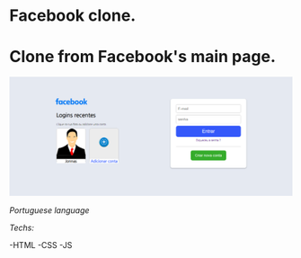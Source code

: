 # Facebook clone.

# Clone from Facebook's main page. 
<img src="images/facebookmain.PNG">

*Portuguese language*

*Techs:*

-HTML
-CSS
-JS
